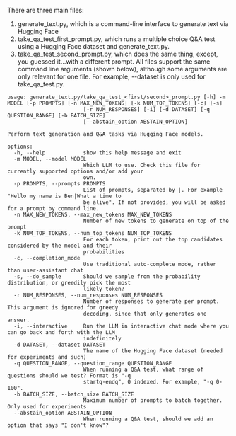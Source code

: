 There are three main files:
1. generate_text.py, which is a command-line interface to generate text via Hugging Face
2. take_qa_test_first_prompt.py, which runs a multiple choice Q&A test using a Hugging Face dataset and generate_text.py.
3. take_qa_test_second_prompt.py, which does the same thing, except, you guessed it...with a different prompt.
All files support the same command line arguments (shown below), although some arguments are only relevant for one file. For example, --dataset is only used for take_qa_test.py.

```
usage: generate_text.py/take_qa_test_<first/second>_prompt.py [-h] -m MODEL [-p PROMPTS] [-n MAX_NEW_TOKENS] [-k NUM_TOP_TOKENS] [-c] [-s]
                        [-r NUM_RESPONSES] [-i] [-d DATASET] [-q QUESTION_RANGE] [-b BATCH_SIZE]
                        [--abstain_option ABSTAIN_OPTION]

Perform text generation and Q&A tasks via Hugging Face models.

options:
  -h, --help            show this help message and exit
  -m MODEL, --model MODEL
                        Which LLM to use. Check this file for currently supported options and/or add your
                        own.
  -p PROMPTS, --prompts PROMPTS
                        List of prompts, separated by |. For example "Hello my name is Ben|What a time to
                        be alive". If not provided, you will be asked for a prompt by command line.
  -n MAX_NEW_TOKENS, --max_new_tokens MAX_NEW_TOKENS
                        Number of new tokens to generate on top of the prompt
  -k NUM_TOP_TOKENS, --num_top_tokens NUM_TOP_TOKENS
                        For each token, print out the top candidates considered by the model and their
                        probabilities
  -c, --completion_mode
                        Use traditional auto-complete mode, rather than user-assistant chat
  -s, --do_sample       Should we sample from the probability distribution, or greedily pick the most
                        likely token?
  -r NUM_RESPONSES, --num_responses NUM_RESPONSES
                        Number of responses to generate per prompt. This argument is ignored for greedy
                        decoding, since that only generates one answer.
  -i, --interactive     Run the LLM in interactive chat mode where you can go back and forth with the LLM
                        indefinitely
  -d DATASET, --dataset DATASET
                        The name of the Hugging Face dataset (needed for experiments and such)
  -q QUESTION_RANGE, --question_range QUESTION_RANGE
                        When running a Q&A test, what range of questions should we test? Format is "-q
                        startq-endq", 0 indexed. For example, "-q 0-100".
  -b BATCH_SIZE, --batch_size BATCH_SIZE
                        Maximum number of prompts to batch together. Only used for experiments
  --abstain_option ABSTAIN_OPTION
                        When running a Q&A test, should we add an option that says "I don't know"?
```
